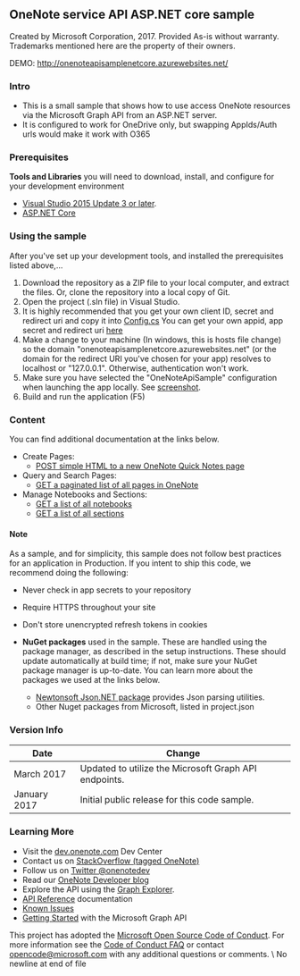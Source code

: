 ## OneNote service API ASP.NET core sample

Created by Microsoft Corporation, 2017. Provided As-is without warranty. Trademarks mentioned here are the property of their owners.

DEMO: http://onenoteapisamplenetcore.azurewebsites.net/

### Intro
* This is a small sample that shows how to use access OneNote resources via the Microsoft Graph API from an ASP.NET server.
* It is configured to work for OneDrive only, but swapping AppIds/Auth urls would make it work with O365

### Prerequisites

**Tools and Libraries** you will need to download, install, and configure for your development environment
* [Visual Studio 2015 Update 3 or later](http://www.visualstudio.com/en-us/downloads). 
* [ASP.NET Core](https://www.asp.net/core)

### Using the sample

After you've set up your development tools, and installed the prerequisites listed above,...

1. Download the repository as a ZIP file to your local computer, and extract the files. Or, clone the repository into a local copy of Git.
2. Open the project (.sln file) in Visual Studio.
3. It is highly recommended that you get your own client ID, secret and redirect uri and copy it into
	[Config.cs](https://github.com/OneNoteDev/OneNoteApiSampleAspNetCore/blob/master/src/OneNoteApiSample/Config.cs#L9)
	You can get your own appid, app secret and redirect uri [here](http://msdn.microsoft.com/EN-US/library/office/dn575426.aspx)
4. Make a change to your machine (In windows, this is hosts file change) so the domain "onenoteapisamplenetcore.azurewebsites.net" (or the domain for the redirect URI you've chosen for your app) resolves to localhost or "127.0.0.1". Otherwise, authentication won't work.
5. Make sure you have selected the "OneNoteApiSample" configuration when launching the app locally. See [screenshot](https://github.com/OneNoteDev/OneNoteApiSampleAspNetCore/blob/master/images/OneNoteApiSampleConfiguration.PNG).
6. Build and run the application (F5)

### Content

You can find additional documentation at the links below.

* Create Pages: 
	* [POST simple HTML to a new OneNote Quick Notes page](https://developer.microsoft.com/en-us/graph/docs/api-reference/beta/api/notes_post_pages)
* Query and Search Pages:
	*  [GET a paginated list of all pages in OneNote](https://developer.microsoft.com/en-us/graph/docs/api-reference/beta/api/notes_list_pages)
* Manage Notebooks and Sections:
	* [GET a list of all notebooks](https://developer.microsoft.com/en-us/graph/docs/api-reference/beta/api/notes_list_notebooks)
	* [GET a list of all sections](https://developer.microsoft.com/en-us/graph/docs/api-reference/beta/api/notes_list_sections)

#### Note
As a sample, and for simplicity, this sample does not follow best practices for an application in Production. If you intent to ship this code, we recommend doing the following:

* Never check in app secrets to your repository
* Require HTTPS throughout your site
* Don't store unencrypted refresh tokens in cookies

* **NuGet packages** used in the sample. These are handled using the package manager, as described in the setup instructions. These should update automatically at build time; if not, make sure your NuGet package manager is up-to-date. You can learn more about the packages we used at the links below.
	* [Newtonsoft Json.NET package](http://newtonsoft.com/) provides Json parsing utilities.
	* Other Nuget packages from Microsoft, listed in project.json

### Version Info

| Date | Change |
|------|------|
| March 2017 | Updated to utilize the Microsoft Graph API endpoints. |
| January 2017 | Initial public release for this code sample. |
  
### Learning More

* Visit the [dev.onenote.com](http://dev.onenote.com) Dev Center
* Contact us on [StackOverflow (tagged OneNote)](http://go.microsoft.com/fwlink/?LinkID=390182)
* Follow us on [Twitter @onenotedev](http://www.twitter.com/onenotedev)
* Read our [OneNote Developer blog](http://go.microsoft.com/fwlink/?LinkID=390183)
* Explore the API using the [Graph Explorer](https://developer.microsoft.com/en-us/graph/graph-explorer).
* [API Reference](https://developer.microsoft.com/en-us/graph/docs/api-reference/beta/resources/notes) documentation
* [Known Issues](https://developer.microsoft.com/en-us/graph/docs/overview/release_notes)
* [Getting Started](https://developer.microsoft.com/en-us/graph/docs/get-started/get-started) with the Microsoft Graph API

This project has adopted the [Microsoft Open Source Code of Conduct](https://opensource.microsoft.com/codeofconduct/). For more information see the [Code of Conduct FAQ](https://opensource.microsoft.com/codeofconduct/faq/) or contact [opencode@microsoft.com](mailto:opencode@microsoft.com) with any additional questions or comments.
\ No newline at end of file